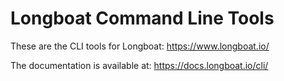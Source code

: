 # Longboat Command Line Tools

These are the CLI tools for Longboat: https://www.longboat.io/

The documentation is available at: https://docs.longboat.io/cli/

